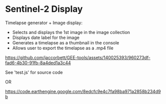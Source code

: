 # Sentinel-2 Display

Timelapse generator + Image display:

- Selects and displays the 1st image in the image collection
- Displays date label for the image
- Generates a timelapse as a thumbnail in the console
- Allows user to export the timelapse as a .mp4 file



https://github.com/jaccorbett/GEE-tools/assets/140025393/960273df-fad6-4b30-91fb-8a4ded1a3c44



See 'test.js' for source code

OR

https://code.earthengine.google.com/8edcfc9e4c7fa98ba971a2858b234d9b
